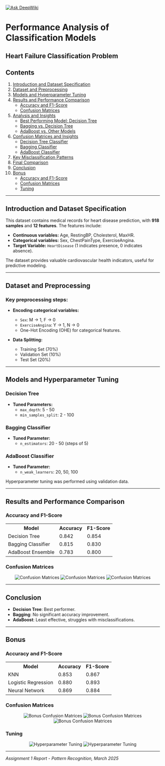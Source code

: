 [![Ask DeepWiki](https://deepwiki.com/badge.svg)](https://deepwiki.com/Into-To-AI/CardioVascular-Disease-Classification)
# Performance Analysis of Classification Models

## Heart Failure Classification Problem

## Contents

1. [Introduction and Dataset Specification](#introduction-and-dataset-specification)
2. [Dataset and Preprocessing](#dataset-and-preprocessing)
3. [Models and Hyperparameter Tuning](#models-and-hyperparameter-tuning)
4. [Results and Performance Comparison](#results-and-performance-comparison)
   - [Accuracy and F1-Score](#accuracy-and-f1-score)
   - [Confusion Matrices](#confusion-matrices)
5. [Analysis and Insights](#analysis-and-insights)
   - [Best Performing Model: Decision Tree](#best-performing-model-decision-tree)
   - [Bagging vs. Decision Tree](#bagging-vs-decision-tree)
   - [AdaBoost vs. Other Models](#adaboost-vs-other-models)
6. [Confusion Matrices and Insights](#confusion-matrices-and-insights)
   - [Decision Tree Classifier](#decision-tree-classifier)
   - [Bagging Classifier](#bagging-classifier)
   - [AdaBoost Classifier](#adaboost-classifier)
7. [Key Misclassification Patterns](#key-misclassification-patterns)
8. [Final Comparison](#final-comparison)
9. [Conclusion](#conclusion)
10. [Bonus](#bonus)
    - [Accuracy and F1-Score](#accuracy-and-f1-score)
    - [Confusion Matrices](#confusion-matrices)
    - [Tuning](#tuning)

---

## Introduction and Dataset Specification

This dataset contains medical records for heart disease prediction, with **918 samples** and **12 features**. The features include:

- **Continuous variables:** Age, RestingBP, Cholesterol, MaxHR.
- **Categorical variables:** Sex, ChestPainType, ExerciseAngina.
- **Target Variable:** `HeartDisease` (1 indicates presence, 0 indicates absence).

The dataset provides valuable cardiovascular health indicators, useful for predictive modeling.

---

## Dataset and Preprocessing

### Key preprocessing steps:

- **Encoding categorical variables:**
  - `Sex`: M → 1, F → 0
  - `ExerciseAngina`: Y → 1, N → 0
  - One-Hot Encoding (OHE) for categorical features.

- **Data Splitting:**
  - Training Set (70%)
  - Validation Set (10%)
  - Test Set (20%)

---

## Models and Hyperparameter Tuning

### **Decision Tree**
- **Tuned Parameters:**
  - `max_depth`: 5 - 50
  - `min_samples_split`: 2 - 100

### **Bagging Classifier**
- **Tuned Parameter:**
  - `n_estimators`: 20 - 50 (steps of 5)

### **AdaBoost Classifier**
- **Tuned Parameter:**
  - `n_weak_learners`: 20, 50, 100

Hyperparameter tuning was performed using validation data.

---

## Results and Performance Comparison

### Accuracy and F1-Score

<p align="center">
  <table>
    <tr>
      <th>Model</th>
      <th>Accuracy</th>
      <th>F1-Score</th>
    </tr>
    <tr>
      <td>Decision Tree</td>
      <td>0.842</td>
      <td>0.854</td>
    </tr>
    <tr>
      <td>Bagging Classifier</td>
      <td>0.815</td>
      <td>0.830</td>
    </tr>
    <tr>
      <td>AdaBoost Ensemble</td>
      <td>0.783</td>
      <td>0.800</td>
    </tr>
  </table>
</p>

### Confusion Matrices

<p align="center">
  <img src="plots//adaboost_cm.png" alt="Confusion Matrices">
  <img src="plots//bagging_cm.png" alt="Confusion Matrices">
  <img src="plots//decision_tree_cm.png" alt="Confusion Matrices">

</p>

---

## Conclusion

- **Decision Tree**: Best performer.
- **Bagging**: No significant accuracy improvement.
- **AdaBoost**: Least effective, struggles with misclassifications.

---

## Bonus

### Accuracy and F1-Score

<p align="center">
  <table>
    <tr>
      <th>Model</th>
      <th>Accuracy</th>
      <th>F1-Score</th>
    </tr>
    <tr>
      <td>KNN</td>
      <td>0.853</td>
      <td>0.867</td>
    </tr>
    <tr>
      <td>Logistic Regression</td>
      <td>0.880</td>
      <td>0.893</td>
    </tr>
    <tr>
      <td>Neural Network</td>
      <td>0.869</td>
      <td>0.884</td>
    </tr>
  </table>
</p>

### Confusion Matrices

<p align="center">
  <img src="plots//FNN_cm.png" alt="Bonus Confusion Matrices">
    <img src="plots//Logistic_cm.png" alt="Bonus Confusion Matrices">
  <img src="plots//KNN_cm.png" alt="Bonus Confusion Matrices">

</p>

### Tuning

<p align="center">
  <img src="plots//KNN_tuning.png" alt="Hyperparameter Tuning">
    <img src="plots//NN_tuning.png" alt="Hyperparameter Tuning">

</p>

---

_Assignment 1 Report - Pattern Recognition, March 2025_
